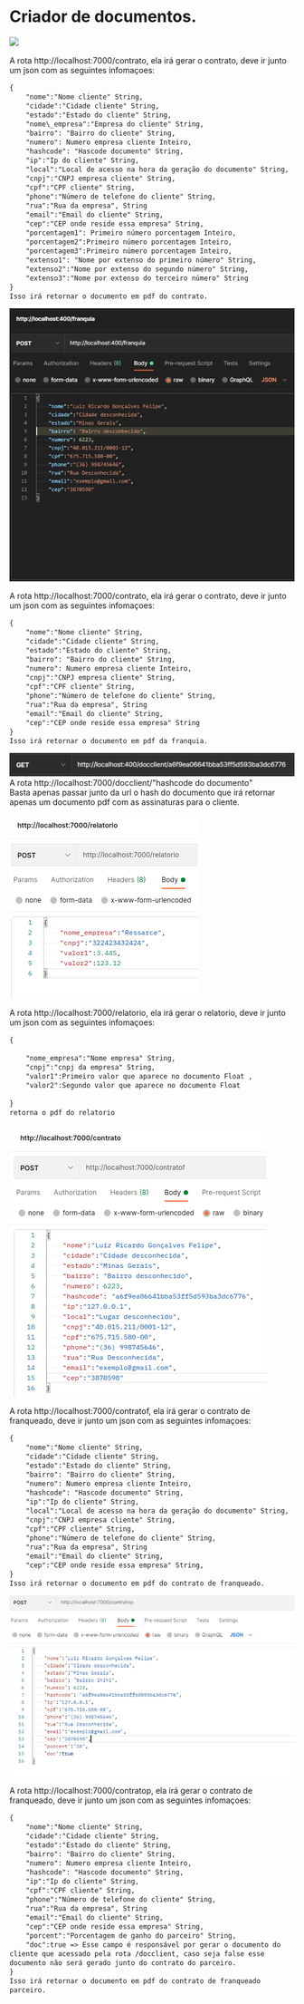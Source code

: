 Criador de documentos.
======================

![](./images/Sem%20título.png)

A rota http://localhost:7000/contrato, ela irá gerar o contrato, deve ir
junto um json com as seguintes infomaçoes:
    
    {
        "nome":"Nome cliente" String,
        "cidade":"Cidade cliente" String,
        "estado":"Estado do cliente" String,
        "nome\_empresa":"Empresa do cliente" String,
        "bairro": "Bairro do cliente" String,
        "numero": Numero empresa cliente Inteiro,
        "hashcode": "Hascode documento" String,
        "ip":"Ip do cliente" String,
        "local":"Local de acesso na hora da geração do documento" String,
        "cnpj":"CNPJ empresa cliente" String,
        "cpf":"CPF cliente" String,
        "phone":"Número de telefone do cliente" String,
        "rua":"Rua da empresa", String
        "email":"Email do cliente" String,
        "cep":"CEP onde reside essa empresa" String,
        "porcentagem1": Primeiro número porcentagem Inteiro,
        "porcentagem2":Primeiro número porcentagem Inteiro,
        "porcentagem3":Primeiro número porcentagem Inteiro,
        "extenso1": "Nome por extenso do primeiro número" String,
        "extenso2":"Nome por extenso do segundo número" String,
        "extenso3":"Nome por extenso do terceiro número" String
    }
    Isso irá retornar o documento em pdf do contrato.

![](./images/Sem%20tw.jpg)

A rota http://localhost:7000/contrato, ela irá gerar o contrato, deve ir
junto um json com as seguintes infomaçoes:
    
    {
        "nome":"Nome cliente" String,
        "cidade":"Cidade cliente" String,
        "estado":"Estado do cliente" String,
        "bairro": "Bairro do cliente" String,
        "numero": Numero empresa cliente Inteiro,
        "cnpj":"CNPJ empresa cliente" String,
        "cpf":"CPF cliente" String,
        "phone":"Número de telefone do cliente" String,
        "rua":"Rua da empresa", String
        "email":"Email do cliente" String,
        "cep":"CEP onde reside essa empresa" String
    }
    Isso irá retornar o documento em pdf da franquia.

![](./images/get.png) \
A rota http://localhost:7000/docclient/"hashcode do documento"\
Basta apenas passar junto da url o hash do documento que irá retornar
apenas um documento pdf com as assinaturas para o cliente.


![](./images/relatorio.png)

A rota http://localhost:7000/relatorio, ela irá gerar o relatorio, deve ir
junto um json com as seguintes infomaçoes:
    
    {

        "nome_empresa":"Nome empresa" String,
        "cnpj":"cnpj da empresa" String,
        "valor1":Primeiro valor que aparece no documento Float ,
        "valor2":Segundo valor que aparece no documento Float

    }
    retorna o pdf do relatorio

![](./images/cfranqueado.png)

A rota http://localhost:7000/contratof, ela irá gerar o contrato de franqueado, deve ir
junto um json com as seguintes infomaçoes:
    
    {
        "nome":"Nome cliente" String,
        "cidade":"Cidade cliente" String,
        "estado":"Estado do cliente" String,
        "bairro": "Bairro do cliente" String,
        "numero": Numero empresa cliente Inteiro,
        "hashcode": "Hascode documento" String,
        "ip":"Ip do cliente" String,
        "local":"Local de acesso na hora da geração do documento" String,
        "cnpj":"CNPJ empresa cliente" String,
        "cpf":"CPF cliente" String,
        "phone":"Número de telefone do cliente" String,
        "rua":"Rua da empresa", String
        "email":"Email do cliente" String,
        "cep":"CEP onde reside essa empresa" String,
    }
    Isso irá retornar o documento em pdf do contrato de franqueado.

![](./images/contratop.png)

A rota http://localhost:7000/contratop, ela irá gerar o contrato de franqueado, deve ir
junto um json com as seguintes infomaçoes:
    
    {
        "nome":"Nome cliente" String,
        "cidade":"Cidade cliente" String,
        "estado":"Estado do cliente" String,
        "bairro": "Bairro do cliente" String,
        "numero": Numero empresa cliente Inteiro,
        "hashcode": "Hascode documento" String,
        "ip":"Ip do cliente" String,
        "cpf":"CPF cliente" String,
        "phone":"Número de telefone do cliente" String,
        "rua":"Rua da empresa", String
        "email":"Email do cliente" String,
        "cep":"CEP onde reside essa empresa" String,
        "porcent":"Porcentagem de ganho do parceiro" String,
        "doc":true => Esse campo é responsável por gerar o documento do cliente que acessado pela rota /docclient, caso seja false esse documento não será gerado junto do contrato do parceiro.
    }
    Isso irá retornar o documento em pdf do contrato de franqueado parceiro.